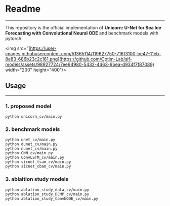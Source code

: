 # Readme
---
This repository is the official implementation of **Unicorn: U-Net for Sea Ice Forecasting with Convolutional Neural
ODE** and benchmark models with pytorch.

<img src="[https://user-images.githubusercontent.com/51365114/119627750-716f3100-be47-11eb-8e83-686b23c2c161.png](https://github.com/Optim-Lab/sif-models/assets/98927724/7ee94980-5432-4d63-9bea-d934f7f87089)  width="200" height="400"/>

## Usage
---
### 1. proposed model
```
python unicorn_cv/main.py
```

### 2. benchmark models
```
python unet_cv/main.py
python dunet_cv/main.py
python nunet_cv/main.py
python CNN_cv/main.py
python ConvLSTM_cv/main.py
python sicnet_tsam_cv/main.py
python sicnet_cbam_cv/main.py
```

### 3. ablaition study models
```
python ablation_study_data_cv/main.py
python ablation_study_DCMP_cv/main.py
python ablation_study_ConvNODE_cv/main.py
```
